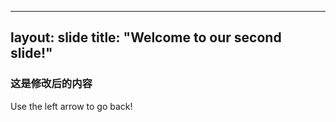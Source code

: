 ----
layout: slide
title: "Welcome to our second slide!"
----
### 这是修改后的内容
Use the left arrow to go back!
